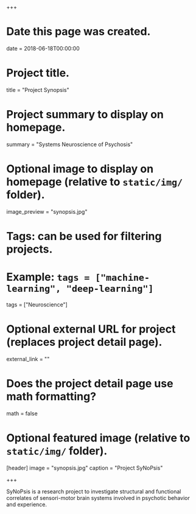 +++
# Date this page was created.
date = 2018-06-18T00:00:00

# Project title.
title = "Project Synopsis"

# Project summary to display on homepage.
summary = "Systems Neuroscience of Psychosis"

# Optional image to display on homepage (relative to `static/img/` folder).
image_preview = "synopsis.jpg"

# Tags: can be used for filtering projects.
# Example: `tags = ["machine-learning", "deep-learning"]`
tags = ["Neuroscience"]

# Optional external URL for project (replaces project detail page).
external_link = ""

# Does the project detail page use math formatting?
math = false

# Optional featured image (relative to `static/img/` folder).
[header]
image = "synopsis.jpg"
caption = "Project SyNoPsis"

+++

SyNoPsis is a research project to investigate structural and functional correlates of sensori-motor brain systems involved in psychotic behavior and experience.



